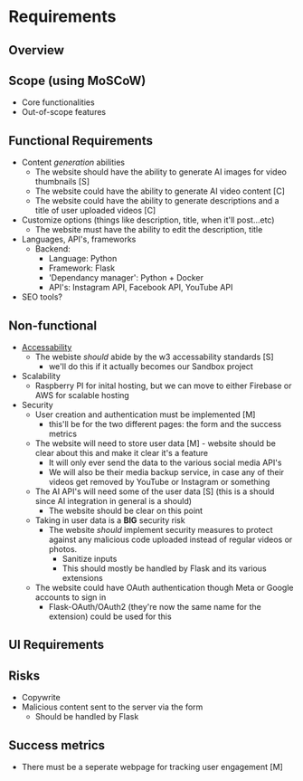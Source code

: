 # Requirements
## Overview
## Scope (using MoSCoW)
- Core functionalities
- Out-of-scope features
## Functional Requirements
- Content *generation* abilities
    - The website should have the ability to generate AI images for video thumbnails [S]
    - The website could have the ability to generate AI video content [C]
    - The website could have the ability to generate descriptions and a title of user uploaded videos [C]
- Customize options (things like description, title, when it'll post...etc)
    - The website must have the ability to edit the description, title
- Languages, API's, frameworks
    - Backend:
        - Language: Python
        - Framework: Flask
        - 'Dependancy manager': Python + Docker
        - API's: Instagram API, Facebook API, YouTube API
- SEO tools?
## Non-functional
- [Accessability](https://www.w3.org/WAI/standards-guidelines/wcag/faq/#start)
    - The webiste *should* abide by the w3 accessability standards [S]
        - we'll do this if it actually becomes our Sandbox project
- Scalability
    - Raspberry PI for inital hosting, but we can move to either Firebase or AWS for scalable hosting
- Security
    - User creation and authentication must be implemented [M]
        - this'll be for the two different pages: the form and the success metrics
    - The website will need to store user data [M] - website should be clear about this and make it clear it's a feature
        - It will only ever send the data to the various social media API's
        - We will also be their media backup service, in case any of their videos get removed by YouTube or Instagram or something
    - The AI API's will need some of the user data [S] (this is a should since AI integration in general is a should)
        - The website should be clear on this point
    - Taking in user data is a **BIG** security risk
        - The website *should* implement security measures to protect against any malicious code uploaded instead of regular videos or photos. 
            - Sanitize inputs
            - This should mostly be handled by Flask and its various extensions
    - The website could have OAuth authentication though Meta or Google accounts to sign in
        - Flask-OAuth/OAuth2 (they're now the same name for the extension) could be used for this
## UI Requirements 
## Risks
- Copywrite
- Malicious content sent to the server via the form
    - Should be handled by Flask
## Success metrics
- There must be a seperate webpage for tracking user engagement [M]

